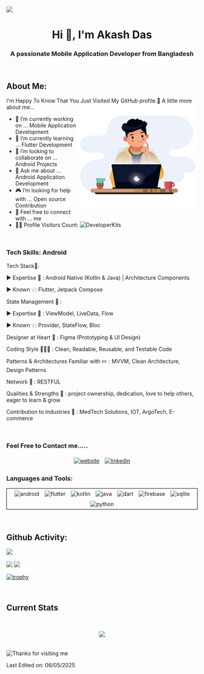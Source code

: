 <img  src="https://raw.githubusercontent.com/halfrost/halfrost/master/icons/header_.png">    
<h1 align="center">Hi 👋, I'm Akash Das</h1>
<h3 align="center">A passionate Mobile Application Developer from Bangladesh</h3>

<br>

## About Me:
I'm Happy To Know That You Just Visited My GitHub profile.🙂
A little more about me...
<img align="right" alt="Coding" width="320" height="280" src="https://github.com/ramimhossain12/Flutter-Network-Image-For-About/blob/main/images/18123-developer.gif">                                                                               
- 🔭 I’m currently working on ... Mobile Application Development
- 🌱 I’m currently learning ... Flutter Development
- 👯 I’m looking to collaborate on ... Android Projects
- 💬 Ask me about ... Android Application Development
- 🎮 I’m looking for help with ... Open source Contribution
- 📎 Feel free to connect with ... me
- 🧑‍🏫 Profile Visitors Count: <a><img src="https://komarev.com/ghpvc/?username=DeveloperKits&label=Profile%20views&color=0e75b6&style=flat" alt="DeveloperKits" /></a>


<br>

<h3 align="left">Tech Skills: Android</h3>

Tech Stack📱:

▶ Expertise 🚀 : Android Native (Kotlin & Java) | Architecture Components 

▶ Known 💡: Flutter, Jetpack Compose



State Management 🔄 :

▶ Expertise 🚀 : ViewModel, LiveData, Flow

▶ Known 💡: Provider, StateFlow, Bloc



Designer at Heart 🎨 : Figma (Prototyping & UI Design)

Coding Style 🧑🏻‍💻 : Clean, Readable, Reusable, and Testable Code

Patterns & Architectures Familiar with ✏️ : MVVM, Clean Architecture, Design Patterns

Network 📡 : RESTFUL

Qualities & Strengths 💪 : project ownership, dedication, love to help others, eager to learn & grow

Contribution to Industries 🏢 : MedTech Solutions, IOT, ArgoTech, E-commerce


<br>

<!-- ### Feel Free to Contact me..... -->
<h3 align="left">Feel Free to Contact me.....</h3>
<p align="center">
        <a href="https://developerkits.github.io/"><img alt="website" width="7.5%" style="padding:5px" src="https://img.icons8.com/?size=100&id=zrTptiWiMTtu&format=png&color=000000" /></a>
        <a href="https://www.linkedin.com/in/akashdas59/"><img alt="linkedin" width="8%" style="padding:5px" src="https://img.icons8.com/?size=100&id=xuvGCOXi8Wyg&format=png&color=000000" /></a>


<br/>


<h3 align="left">Languages and Tools:</h3>
<p align="center " style="border: 1px solid black" >
        <a target="blank" rel="noreferrer"> <img src="https://img.icons8.com/?size=100&id=AnSUZ3CWJ6BP&format=png&color=000000" alt="android" width="6%" height="6%" style="padding:5px"/> </a>
        <a target="blank" rel="noreferrer"> <img src="https://img.icons8.com/?size=100&id=IYQQHplg11Ie&format=png&color=000000" alt="flutter" width="6%" height="6%" style="padding:5px"/> </a>
        <a target="blank" rel="noreferrer"> <img src="https://img.icons8.com/?size=100&id=bGD8ChgdMIJV&format=png&color=000000" alt="kotlin" width="6%" height="6%" style="padding:5px"/> </a> 
        <a target="blank" rel="noreferrer"> <img src="https://img.icons8.com/?size=100&id=5OD485koNIrb&format=png&color=000000" alt="java" width="6%" height="6%" style="padding:5px"/> </a> 
        <a target="blank" rel="noreferrer"> <img src="https://img.icons8.com/?size=100&id=7AFcZ2zirX6Y&format=png&color=000000" alt="dart" width="6%" height="6%" style="padding:5px"/> </a>
        <a target="blank" rel="noreferrer"> <img src="https://img.icons8.com/?size=100&id=9AHxUOg7E9q2&format=png&color=000000" alt="firebase" width="6%" height="6%" style="padding:5px"/> </a>
        <a target="blank" rel="noreferrer"> <img src="https://www.vectorlogo.zone/logos/sqlite/sqlite-icon.svg" alt="sqlite" width="6%" height="6%" style="padding:5px"/> </a>
        <a target="blank" rel="noreferrer"> <img src="https://img.icons8.com/?size=100&id=13441&format=png&color=000000" alt="python" width="6%" height="6%" style="padding:5px"/> </a>
</p>

<br/>


## Github Activity:

![](http://github-profile-summary-cards.vercel.app/api/cards/profile-details?username=developerkits&theme=tokyonight)

![](http://github-profile-summary-cards.vercel.app/api/cards/repos-per-language?username=developerkits&theme=tokyonight)
![](http://github-profile-summary-cards.vercel.app/api/cards/stats?username=developerkits&theme=tokyonight)

[![trophy](https://github-profile-trophy.vercel.app/?username=DeveloperKits&theme=nord&margin-w=10&row=1&title=-Joined2020)](https://github.com/ryo-ma/github-profile-trophy)

<br/>

## Current Stats

<br />
<p align="center">
  <img width="60%" src="https://github-readme-streak-stats.herokuapp.com?user=DeveloperKits&theme=react&hide_border=true&background=0D1117&stroke=0D1117&fire=FF1CF7&sideLabels=00F0FF&currStreakNum=FF1CF7&ring=FF1CF7&currStreakLabel=FF1CF7&sideNums=00F0FF" />
</p>

<br/>

<img height="90" alt="Thanks for visiting me" width="100%" src="https://raw.githubusercontent.com/BrunnerLivio/brunnerlivio/master/images/marquee.svg" />

<br/>

Last Edited on: 06/05/2025
